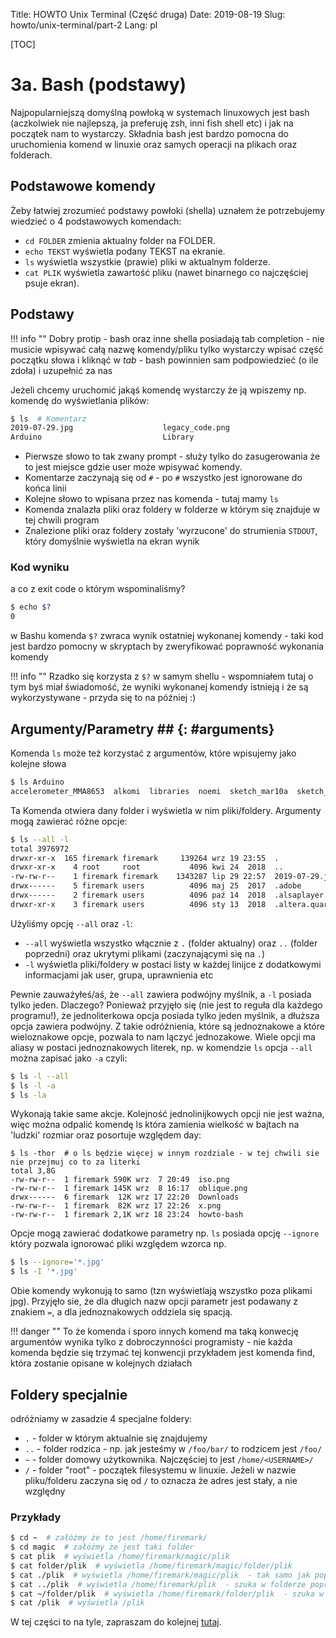 Title: HOWTO Unix Terminal (Część druga)
Date: 2019-08-19
Slug: howto/unix-terminal/part-2
Lang: pl

[TOC]

# 3a. Bash (podstawy)

Najpopularniejszą domyślną powłoką w systemach linuxowych jest bash (aczkolwiek nie najlepszą, ja preferuję zsh, inni fish shell etc) i jak na początek nam to wystarczy. Składnia bash jest bardzo pomocna do uruchomienia komend w linuxie oraz samych operacji na plikach oraz folderach.

## Podstawowe komendy

Żeby łatwiej zrozumieć podstawy powłoki (shella) uznałem że potrzebujemy wiedzieć o 4 podstawowych komendach:

* `cd FOLDER` zmienia aktualny folder na FOLDER.
* `echo TEKST` wyświetla podany TEKST na ekranie.
* `ls` wyświetla wszystkie (prawie) pliki w aktualnym folderze.
* `cat PLIK` wyświetla zawartość pliku (nawet binarnego co najczęściej psuje ekran).

## Podstawy

!!! info ""
    Dobry protip - bash oraz inne shella posiadają tab completion - nie musicie wpisywać całą nazwę komendy/pliku tylko wystarczy wpisać część początku słowa i kliknąć w *tab* - bash powinnien sam podpowiedzieć (o ile zdoła) i uzupełnić za nas

Jeżeli chcemy uruchomić jakąś komendę wystarczy że ją wpiszemy np. komendę do wyświetlania plików:

```bash
$ ls  # Komentarz
2019-07-29.jpg                    legacy_code.png
Arduino                           Library
```

* Pierwsze słowo to tak zwany prompt - służy tylko do zasugerowania że to jest miejsce gdzie user może wpisywać komendy.
* Komentarze zaczynają się od `#` - po `#` wszystko jest ignorowane do końca linii
* Kolejne słowo to wpisana przez nas komenda - tutaj mamy `ls`
* Komenda znalazła pliki oraz foldery w folderze w którym się znajduje w tej chwili program
* Znalezione pliki oraz foldery zostały 'wyrzucone' do strumienia `STDOUT`, który domyślnie wyświetla na ekran wynik

### Kod wyniku
a co z exit code o którym wspominaliśmy?

```bash
$ echo $?
0
```

w Bashu komenda `$?` zwraca wynik ostatniej wykonanej komendy - taki kod jest bardzo pomocny w skryptach by zweryfikować poprawność wykonania komendy

!!! info ""
    Rzadko się korzysta z `$?` w samym shellu - wspomniałem tutaj o tym byś miał świadomość,
    że wyniki wykonanej komendy istnieją i że są wykorzystywane - przyda się to na później :)


## Argumenty/Parametry ## {: #arguments}
Komenda `ls` może też korzystać z argumentów, które wpisujemy jako kolejne słowa

```bash
$ ls Arduino
accelerometer_MMA8653  alkomi  libraries  noemi  sketch_mar10a  sketch_may12a
```

Ta Komenda otwiera dany folder i wyświetla w nim pliki/foldery. Argumenty mogą zawierać różne opcje:

```bash
$ ls --all -l
total 3976972
drwxr-xr-x  165 firemark firemark     139264 wrz 19 23:55  .
drwxr-xr-x    4 root     root           4096 kwi 24  2018  ..
-rw-rw-r--    1 firemark firemark    1343287 lip 29 22:57  2019-07-29.jpg
drwx------    5 firemark users          4096 maj 25  2017  .adobe
drwx------    2 firemark users          4096 paź 14  2018  .alsaplayer
drwxr-xr-x    3 firemark users          4096 sty 13  2018  .altera.quartus
```

Użyliśmy opcję `--all` oraz `-l`:

* `--all` wyświetla wszystko włącznie z `.` (folder aktualny) oraz `..` (folder poprzedni) oraz ukrytymi plikami (zaczynającymi się na `.`)
* `-l` wyświetla pliki/foldery w postaci listy w każdej linijce z dodatkowymi informacjami jak user, grupa, uprawnienia etc

Pewnie zauważyłeś/aś, że `--all` zawiera podwójny myślnik, a `-l` posiada tylko jeden. Dlaczego?
Ponieważ przyjęło się (nie jest to reguła dla każdego programu!), że jednoliterkowa opcja posiada tylko jeden myślnik, a dłuższa opcja zawiera podwójny.
Z takie odróżnienia, które są jednoznakowe a które wieloznakowe opcje, pozwala to nam lączyć jednozakowe.
Wiele opcji ma aliasy w postaci jednoznakowych literek, np. w komendzie `ls` opcja `--all` można zapisać jako `-a` czyli:

```bash
$ ls -l --all
$ ls -l -a
$ ls -la
```

Wykonają takie same akcje. Kolejność jednolinijkowych opcji nie jest ważna,
więc można odpalić komendę ls która zamienia wielkość w bajtach na 'ludzki'
rozmiar oraz posortuje względem day:

```
$ ls -thor  # o ls będzie więcej w innym rozdziale - w tej chwili sie nie przejmuj co to za literki
total 3,8G
-rw-rw-r--  1 firemark 590K wrz  7 20:49  iso.png
-rw-rw-r--  1 firemark 145K wrz  8 16:17  oblique.png
drwx------  6 firemark  12K wrz 17 22:20  Downloads
-rw-rw-r--  1 firemark  82K wrz 17 22:26  x.png
-rw-rw-r--  1 firemark 2,1K wrz 18 23:24  howto-bash
```

Opcje mogą zawierać dodatkowe parametry np. `ls` posiada opcję `--ignore` który pozwala ignorować pliki względem wzorca np.

```bash
$ ls --ignore='*.jpg'
$ ls -I '*.jpg'
```

Obie komendy wykonują to samo (tzn wyświetlają wszystko poza plikami jpg). Przyjęło sie, że dla długich nazw opcji parametr jest podawany z znakiem `=`, a dla jednoznakowych oddziela się spacją.

!!! danger ""
    To że komenda i sporo innych komend ma taką konwecję argumentów
    wynika tylko z dobroczynności programisty - nie każda komenda będzie się trzymać tej konwencji
    przykładem jest komenda find, która zostanie opisane w kolejnych działach

## Foldery specjalnie

odróżniamy w zasadzie 4 specjalne foldery:

* `.` - folder w którym aktualnie się znajdujemy
* `..` - folder rodzica - np. jak jesteśmy w `/foo/bar/` to rodzicem jest `/foo/`
* `~` - folder domowy użytkownika. Najczęściej to jest `/home/<USERNAME>/`
* `/` - folder "root" - początek filesystemu w linuxie. Jeżeli w nazwie pliku/folderu zaczyna się od `/` to oznacza że adres jest stały, a nie względny

### Przykłady

```bash
$ cd ~  # załóżmy że to jest /home/firemark/
$ cd magic  # załóżmy że jest taki folder
$ cat plik  # wyświetla /home/firemark/magic/plik
$ cat folder/plik  # wyświetla /home/firemark/magic/folder/plik
$ cat ./plik  # wyświetla /home/firemark/magic/plik  - tak samo jak poprzednie przyklady
$ cat ../plik  # wyświetla /home/firemark/plik  - szuka w folderze poprzednim
$ cat ~/folder/plik  # wyświetla /home/firemark/folder/plik  - szuka w folderze domowym
$ cat /plik  # wyświetla /plik
```

W tej części to na tyle, zapraszam do kolejnej [tutaj](/howto/unix-terminal/part-3).
